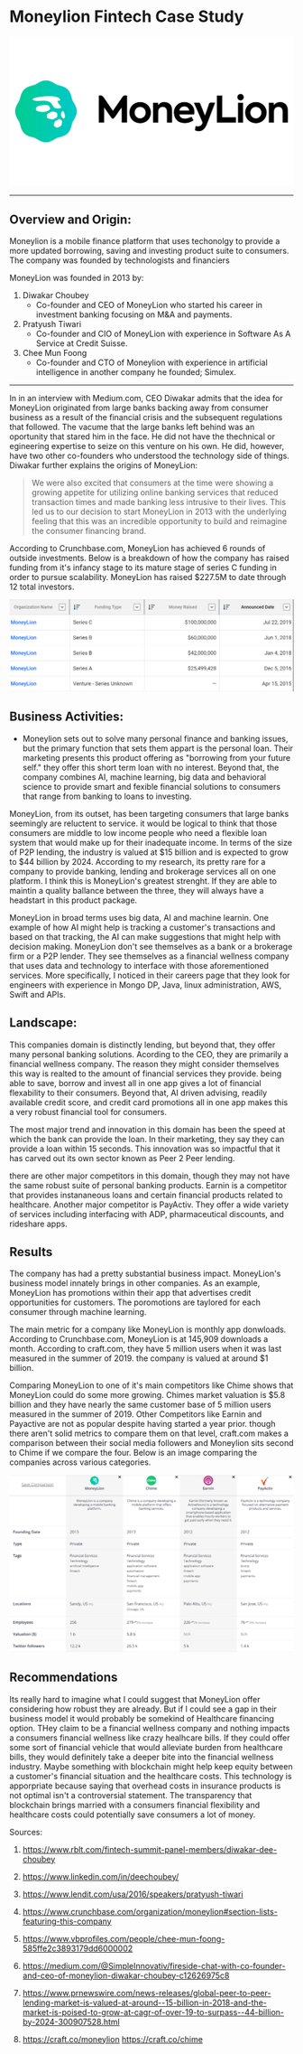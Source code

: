 # Moneylion Fintech Case Study

![Lion_Logo](images/Money_Lion_Logo.jpg)
***
##  Overview and Origin:


Moneylion is a mobile finance platform that uses techonolgy to provide a more updated borrowing, saving and investing product suite to consumers. The company was founded by technologists and financiers

MoneyLion was founded in 2013 by:
   
1. Diwakar Choubey 
     - Co-founder and CEO of MoneyLion who started his career in investment banking focusing on M&A and payments.
2. Pratyush Tiwari 
     - Co-founder and CIO of MoneyLion with experience in Software As A Service at Credit Suisse.
3. Chee Mun Foong 
    - Co-founder and CTO of Moneylion with experience in artificial intelligence in another company he founded; Simulex.

***    
  
In in an interview with Medium.com, CEO Diwakar admits that the idea for MoneyLion originated from large banks backing away from consumer business as a result of the financial crisis and the subsequent regulations that followed. The vacume that the large banks left behind was an oportunity that stared him in the face. He did not have the thechnical or egineering expertise to seize on this venture on his own. He did, however, have two other co-founders who understood the technology side of things. Diwakar further explains the origins of MoneyLion:

 > We were also excited that consumers at the time were showing a growing appetite for utilizing online banking services that reduced transaction times and made banking less intrusive to their lives. This led us to our decision to start MoneyLion in 2013 with the underlying feeling that this was an incredible opportunity to build and reimagine the consumer financing brand. 

According to Crunchbase.com, MoneyLion has achieved 6 rounds of outside investments. Below is a breakdown of how the company has raised funding from it's infancy stage to its mature stage of series C funding in order to pursue scalability. MoneyLion has raised $227.5M to date through 12 total investors. 

![Funding_image](images/Money_Lion_Funding.PNG)


## Business Activities:

* Moneylion sets out to solve many personal finance and banking issues, but the primary function that sets them appart is the personal loan. Their marketing presents this product offering as "borrowing from your future self." they offer this short term loan with no interest. Beyond that, the company combines AI, machine learning, big data and behavioral science to provide smart and fexible financial solutions to consumers that range from banking to loans to investing. 

MoneyLion, from its outset, has been targeting consumers that large banks seemingly are reluctent to service. it would be logical to think that those consumers are middle to low income people who need a flexible loan system that would make up for their inadequate income. In terms of the size of P2P lending, the industry is valued at $15 billion and is expected to grow to $44 billion by 2024. According to my research, its pretty rare for a company to provide banking, lending and brokerage services all on one platform. I think this is MoneyLion's greatest strenght. If they are able to maintin a quality ballance between the three, they will always have a headstart in this product package. 

MoneyLion in broad terms uses big data, AI and machine learnin. One example of how AI might help is tracking a customer's transactions and based on that tracking, the AI can make suggestions that might help with decision making. MoneyLion don't see themselves as a bank or a brokerage firm or a P2P lender. They see themselves as a financial wellness company that uses data and technology to interface with those aforementioned services. More specifically, I noticed in their careers page that they look for engineers with experience in Mongo DP, Java, linux administration, AWS, Swift and APIs. 


## Landscape:

This companies domain is distinctly lending, but beyond that, they offer many personal banking solutions. Acording to the CEO, they are primarily a financial wellness company. The reason they might consider themselves this way is realted to the amount of financial services they provide. being able to save, borrow and invest all in one app gives a lot of financial flexability to their consumers. Beyond that, AI driven advising, readily available credit score, and credit card promotions all in one app makes this a very robust financial tool for consumers. 

The most major trend and innovation in this domain has been the speed at which the bank can provide the loan. In their marketing, they say they can provide a loan within 15 seconds. This innovation was so impactful that it has carved out its own sector known as Peer 2 Peer lending. 


there are other major competitors in this domain, though they may not have the same robust suite of personal banking products. Earnin is a competitor that provides instananeous loans and certain financial products related to healthcare. Another major competitor is PayActiv. They offer a wide variety of services including interfacing with ADP, pharmaceutical discounts, and rideshare apps.

## Results


The company has had a pretty substantial business impact. MoneyLion's business model innately brings in other companies. As an example, MoneyLion has promotions within their app that advertises credit opportunities for customers. The poromotions are taylored for each consumer through machine learning. 

The main metric for a company like MoneyLion is monthly app donwloads. According to Crunchbase.com, MoneyLion is at 145,909 downloads a month. According to craft.com, they have 5 million users when it was last measured in the summer of 2019. the company is valued at around $1 billion. 

Comparing MoneyLion to one of it's main competitors like Chime shows that MoneyLion could do some more growing. Chimes market valuation is $5.8 billion and they have nearly the same customer base of 5 million users measured in the summer of 2019. Other Competitors like Earnin and Payactive are not as popular despite having started a year prior. though there aren't solid metrics to compare them on that level, craft.com makes a comparison between their social media followers and Moneylion sits second to Chime if we compare the four. Below is an image comparing the companies across various categories.

![comparions_image](images/competition.PNG)


## Recommendations

Its really hard to imagine what I could suggest that MoneyLion offer considering how robust they are already. But if I could see a gap in their business model it would probably be somekind of Healthcare financing option. THey claim to be a financial wellness company and nothing impacts a consumers financial wellness like crazy healhcare bills. If they could offer some sort of financial vehicle that would alleviate burden from healthcare bills, they would definitely take a deeper bite into the financial wellness industry. Maybe something with blockchain might help keep equity between a customer's financial situation and the healthcare costs. This technology is apporpriate because saying that overhead costs in insurance products is not optimal isn't a controversial statement. The transparency that blockchain brings married with a consumers financial flexibility and healthcare costs could potentially save consumers a lot of money. 



Sources:
1. https://www.rblt.com/fintech-summit-panel-members/diwakar-dee-choubey

2. https://www.linkedin.com/in/deechoubey/

3. https://www.lendit.com/usa/2016/speakers/pratyush-tiwari

4. https://www.crunchbase.com/organization/moneylion#section-lists-featuring-this-company

5. https://www.vbprofiles.com/people/chee-mun-foong-585ffe2c3893179dd6000002

6. https://medium.com/@SimpleInnovativ/fireside-chat-with-co-founder-and-ceo-of-moneylion-diwakar-choubey-c12626975c8

7. https://www.prnewswire.com/news-releases/global-peer-to-peer-lending-market-is-valued-at-around--15-billion-in-2018-and-the-market-is-poised-to-grow-at-cagr-of-over-19-to-surpass--44-billion-by-2024-300907528.html

8. https://craft.co/moneylion https://craft.co/chime

